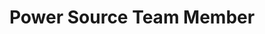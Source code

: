 ---
layout: member
weight: 5000
name: Jaden King
project: chemecar
title: Power Source Team Member
img: /assets/images/members/Jaden.jpg
email: kinger3944@gmail.com
biography: >
  Jaden King is a third year Chemical & Biological Engineering student at UBC and is a member of the Chem-E-Car Power Source team. He has a deep interest in fuel cell development and a passion for renewable energy. These interests keep him motivated in the team and create a desire to better society through clean energy solutions.
linkedin: https://www.linkedin.com/in/jaden-king-29b061151/
---